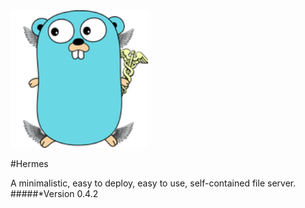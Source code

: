 <img src="client/static/logo_mini.png" alt="" style="height:220px !important; display:inline-block">

#Hermes

A minimalistic, easy to deploy, easy to use, self-contained file server.
#####*Version 0.4.2
